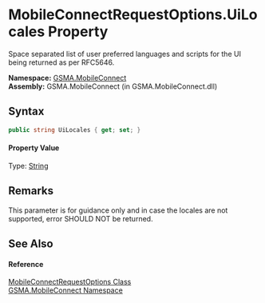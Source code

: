 MobileConnectRequestOptions.UiLocales Property
==============================================
Space separated list of user preferred languages and scripts for the UI being returned as per RFC5646.

**Namespace:** [GSMA.MobileConnect][1]  
**Assembly:** GSMA.MobileConnect (in GSMA.MobileConnect.dll)

Syntax
------

```csharp
public string UiLocales { get; set; }
```

#### Property Value
Type: [String][2]

Remarks
-------
 This parameter is for guidance only and in case the locales are not supported, error SHOULD NOT be returned. 

See Also
--------

#### Reference
[MobileConnectRequestOptions Class][3]  
[GSMA.MobileConnect Namespace][1]  

[1]: ../README.md
[2]: http://msdn.microsoft.com/en-us/library/s1wwdcbf
[3]: README.md
[4]: ../../_icons/Help.png